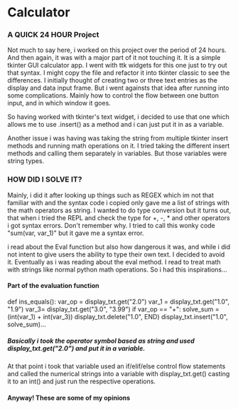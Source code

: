# Calculator
### A QUICK 24 HOUR Project
Not much to say here, i worked on this project over the period of 24 hours. And then again, it was with a major part of it not touching it. It is a simple tkinter GUI calculator app. I went with ttk widgets for this one just to try out that syntax. I might copy the file and refactor it into tkinter classic to see the differences. I initially thought of creating two or three text entries as the display and data input frame. But i went againsts that idea after running into some complications. Mainly how to control the flow between one button input, and in which window it goes. 

So having worked with tkinter's text widget, i decided to use that one which allows me to use .insert() as a method and i can just put it in as a variable. 

Another issue i was having was taking the string from multiple tkinter insert methods and running math operations on it. I tried taking the different insert methods and calling them separately in variables. But those variables were string types. 

### HOW DID I SOLVE IT?
Mainly, i did it after looking up things such as REGEX which im not that familiar with and the syntax code i copied only gave me a list of strings with the math operators as string. I wanted to do type conversion but it turns out, that when i tried the REPL and check the type for +, -, * and other operators i got syntax errors. Don't remember why. I tried to call this wonky code "sum(var, var_1)" but it gave me a syntax error. 

i read about the Eval function but also how dangerous it was, and while i did not intent to give users the ability to type their own text. I decided to avoid it. Eventually as i was reading about the eval method. I read to treat math with strings like normal python math operations. So i had this inspirations...

#### Part of the evaluation function 

def ins_equals():
    var_op = display_txt.get("2.0")
    var_1 = display_txt.get("1.0", "1.9")
    var_3= display_txt.get("3.0", "3.99")
    if var_op == "+":
        solve_sum = (int(var_1) + int(var_3))
        display_txt.delete("1.0", END)
        display_txt.insert("1.0", solve_sum)...
##### Basically i took the operator symbol based as string and used display_txt.get("2.0") and put it in a variable. 
At that point i took that variable used an if/elif/else control flow statements and called the numerical strings into a variable with display_txt.get() casting it to an int() and just run the respective operations. 

#### Anyway! These are some of my opinions 




